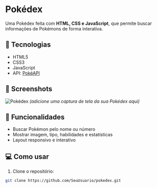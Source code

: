 # Pokédex

Uma Pokédex feita com **HTML, CSS e JavaScript**, que permite buscar informações de Pokémons de forma interativa.  

## 🚀 Tecnologias
- HTML5
- CSS3
- JavaScript
- API: [PokéAPI](https://pokeapi.co/)

## 📸 Screenshots
![Pokédex](screenshot.png)
*(adicione uma captura de tela da sua Pokédex aqui)*

## 📝 Funcionalidades
- Buscar Pokémon pelo nome ou número
- Mostrar imagem, tipo, habilidades e estatísticas
- Layout responsivo e interativo

## 💻 Como usar
1. Clone o repositório:  
```bash
git clone https://github.com/SeuUsuario/pokedex.git
